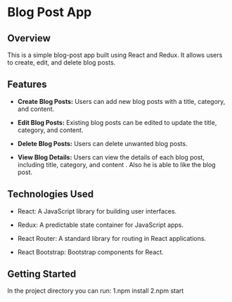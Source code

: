 # Blog Post App

## Overview

This is a simple blog-post app built using React and Redux. It allows users to create, edit, and delete blog posts. 

## Features

- **Create Blog Posts:** Users can add new blog posts with a title, category, and content.

- **Edit Blog Posts:** Existing blog posts can be edited to update the title, category, and content.

- **Delete Blog Posts:** Users can delete unwanted blog posts.

- **View Blog Details:** Users can view the details of each blog post, including title, category, and content . Also he is able to like the blog post.

## Technologies Used

- React: A JavaScript library for building user interfaces.

- Redux: A predictable state container for JavaScript apps.

- React Router: A standard library for routing in React applications.

- React Bootstrap: Bootstrap components for React.

## Getting Started
In the project directory you can run:
1.npm install 
2.npm start
